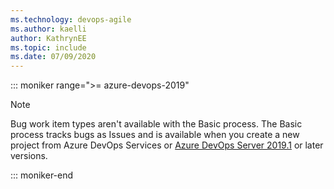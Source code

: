 ```yaml
---
ms.technology: devops-agile
ms.author: kaelli
author: KathrynEE
ms.topic: include
ms.date: 07/09/2020
---
```


::: moniker range=">= azure-devops-2019"

> [!NOTE]  
> Bug work item types aren't available with the Basic process. The Basic process tracks bugs as Issues and is available when you create a new project from Azure DevOps Services or [Azure DevOps Server 2019.1](https://go.microsoft.com/fwlink/?LinkId=2097609) or later versions.  


::: moniker-end